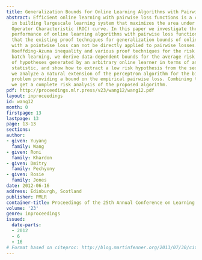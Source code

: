 ```yaml
---
title: Generalization Bounds for Online Learning Algorithms with Pairwise Loss Functions
abstract: Efficient online learning with pairwise loss functions is a crucial component
  in building largescale learning system that maximizes the area under the Receiver
  Operator Characteristic (ROC) curve. In this paper we investigate the generalization
  performance of online learning algorithms with pairwise loss functions. We show
  that the existing proof techniques for generalization bounds of online algorithms
  with a pointwise loss can not be directly applied to pairwise losses. Using the
  Hoeffding-Azuma inequality and various proof techniques for the risk bounds in the
  batch learning, we derive data-dependent bounds for the average risk of the sequence
  of hypotheses generated by an arbitrary online learner in terms of an easily computable
  statistic, and show how to extract a low risk hypothesis from the sequence. In addition,
  we analyze a natural extension of the perceptron algorithm for the bipartite ranking
  problem providing a bound on the empirical pairwise loss. Combining these results
  we get a complete risk analysis of the proposed algorithm.
pdf: http://proceedings.mlr.press/v23/wang12/wang12.pdf
layout: inproceedings
id: wang12
month: 0
firstpage: 13
lastpage: 13
page: 13-13
sections: 
author:
- given: Yuyang
  family: Wang
- given: Roni
  family: Khardon
- given: Dmitry
  family: Pechyony
- given: Rosie
  family: Jones
date: 2012-06-16
address: Edinburgh, Scotland
publisher: PMLR
container-title: Proceedings of the 25th Annual Conference on Learning Theory
volume: '23'
genre: inproceedings
issued:
  date-parts:
  - 2012
  - 6
  - 16
# Format based on citeproc: http://blog.martinfenner.org/2013/07/30/citeproc-yaml-for-bibliographies/
---
```

